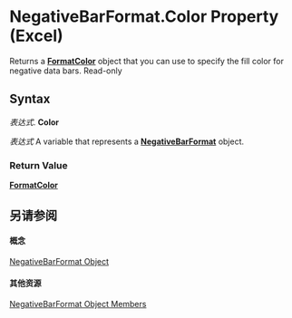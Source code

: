 
# NegativeBarFormat.Color Property (Excel)

 Returns a **[FormatColor](b7818b27-8790-ef52-c24e-8edbdcf979f2.md)** object that you can use to specify the fill color for negative data bars. Read-only


## Syntax

 _表达式_. **Color**

 _表达式_ A variable that represents a **[NegativeBarFormat](25daa644-29af-a7c1-1d11-be9c72cfff7a.md)** object.


### Return Value

 **[FormatColor](b7818b27-8790-ef52-c24e-8edbdcf979f2.md)**


## 另请参阅


#### 概念


[NegativeBarFormat Object](25daa644-29af-a7c1-1d11-be9c72cfff7a.md)
#### 其他资源


[NegativeBarFormat Object Members](http://msdn.microsoft.com/library/4c26bd77-17a6-453d-75d0-ac83066fab5b%28Office.15%29.aspx)